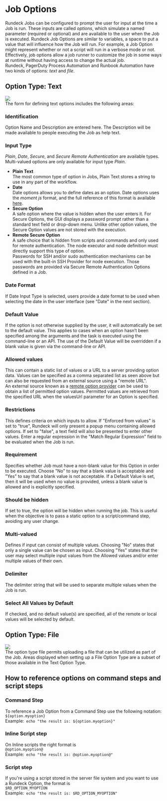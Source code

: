 # Job Options
Rundeck Jobs can be configured to prompt the user for input at the time a Job is run. These inputs are called _options_, which simulate a named parameter (required or optional) and are available to the user when the Job is executed. Rundeck Job Options are similar to variables, a space to put a value that will influence how the Job will run. For example, a Job Option might represent whether or not a script will run in a verbose mode or not. Effectively, job options allow a job runner to customize the job in some ways at runtime without having access to change the actual job.<br>
Rundeck, PagerDuty Process Automation and Runbook Automation have two kinds of options: _text_ and _file_.<br>
## Option Type: Text
![](/assets/img/joboptions1.png)<br>
The form for defining text options includes the following areas:<br>
### Identification
Option Name and Description are entered here. The Description will be made available to people executing the Job as help text.<br>
### Input Type
_Plain_, _Date_, _Secure_, and _Secure Remote Authentication_ are available types. Multi-valued options are only available for input type _Plain_.<br>
* **Plain Text**<br>
The most common type of option in Jobs, Plain Text stores a string to use in any part of the workflow.<br>
* **Date**<br>
Date options allows you to define dates as an option. Date options uses the _moment js_ format, and the full reference of this format is available [here](https://momentjs.com/docs/#/displaying/format/).<br>
* **Secure Option**<br>
A safe option where the value is hidden when the user enters it. For Secure Options, the GUI displays a password prompt rather than a standard text field or drop-down menu. Unlike other option values, the Secure Option values are not stored with the execution.<br>
* **Remote Secure Option**<br>
A safe choice that is hidden from scripts and commands and only used for remote authentication. The node executor and node definition must directly support this type of option.<br>
Passwords for SSH and/or sudo authentication mechanisms can be used with the built-in SSH Provider for node execution. Those passwords are provided via Secure Remote Authentication Options defined in a Job.<br>
### Date Format
If Date Input Type is selected, users provide a date format to be used when selecting the date in the user interface (see "Date" in the next section).<br>
### Default Value
If the option is not otherwise supplied by the user, it will automatically be set to the default value.  This applies to cases when an option hasn’t been specified among the arguments and the task is executed using the command-line or an API. The use of the Default Value will be overridden if a blank value is given via the command-line or API.<br>
### Allowed values
This can contain a static list of values or a URL to a server providing option data. Values can be specified as a comma separated list as seen above but can also be requested from an external source using a "remote URL".<br>
An external source known as a [remote option provider](/manual/job-options.md#option-model-provider) can be used to obtain a list of permitted option values. Permitted values are retrieved from the specified URL when the valuesUrl parameter for an Option is specified.<br>
### Restrictions
This defines criteria on which inputs to allow. If "Enforced from values" is set to "true", Rundeck will only present a popup menu containing allowed options. If set to "false", a text field will also be presented to enter other values. Enter a regular expression in the "Match Regular Expression" field to be evaluated when the Job is run.<br>
### Requirement
Specifies whether Job must have a non-blank value for this Option in order to be executed. Choose "No" to say that a blank value is acceptable and "Yes" to say that a blank value is not acceptable. If a Default Value is set, then it will be used when no value is provided, unless a blank value is allowed and is explicitly specified.<br>
### Should be hidden
If set to true, the option will be hidden when running the job. This is useful when the objective is to pass a static option to a script/command step, avoiding any user change.<br>
### Multi-valued
Defines if input can consist of multiple values. Choosing "No" states that only a single value can be chosen as input. Choosing "Yes" states that the user may select multiple input values from the Allowed values and/or enter multiple values of their own.<br>
### Delimiter
The delimiter string that will be used to separate multiple values when the Job is run.<br>
### Select All Values by Default
If checked, and no default value(s) are specified, all of the remote or local values will be selected by default.<br>
## Option Type: File
![](/assets/img/joboptions2.png)<br>
The option type file permits uploading a file that can be utilized as part of the Job. Areas displayed when setting up a File Option Type are a subset of those available in the Text Option Type.<br>
## How to reference options on command steps and script steps
### Command Step
To reference a Job Option from a Command Step use the following notation:<br>
`${option.myoption}`<br>
Example:` echo "the result is: ${option.myoption}"`<br>
### Inline Script step
On Inline scripts the right format is<br>
`@option.myoption@`<br>
Example:` echo "the result is: @option.myoption@"`<br>
### Script step
If you're using a script stored in the server file system and you want to use a Rundeck Option, the format is<br>
`$RD_OPTION_MYOPTION`<br>
Example:` echo "the result is: $RD_OPTION_MYOPTION"`<br>